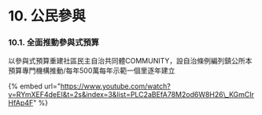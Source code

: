 # 10. 公民參與

### 10.1. 全面推動參與式預算

以參與式預算重建社區民主自治共同體COMMUNITY，設自治條例編列鎮公所本預算專門機構推動/每年500萬每年示範一個里逐年建立

{% embed url="https://www.youtube.com/watch?v=RYmXEF4deEI&t=2s&index=3&list=PLC2aBEfA78M2od6W8H26\_KGmCIrHfAp4F" %}

